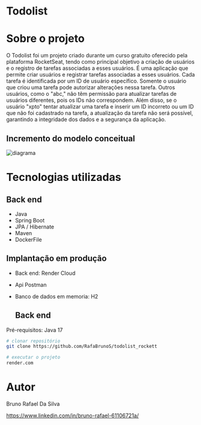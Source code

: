 # Todolist


# Sobre o projeto
O Todolist foi um projeto criado durante um curso gratuito oferecido pela plataforma RocketSeat, 
tendo como principal objetivo a criação de usuários e o registro de tarefas associadas a esses usuários. 
É uma aplicação que permite criar usuários e registrar tarefas associadas a esses usuários. Cada tarefa é identificada por um ID de usuário específico. Somente o usuário que criou uma tarefa pode autorizar alterações nessa tarefa. Outros usuários, como o "abc," não têm permissão para atualizar tarefas de usuários diferentes, pois os IDs não correspondem.
Além disso, se o usuário "xpto" tentar atualizar uma tarefa e inserir um ID incorreto ou um ID que não foi cadastrado na tarefa, a atualização da tarefa não será possível, garantindo a integridade dos dados e a segurança da aplicação.

## Incremento do modelo conceitual
![diagrama](https://github.com/RafaBrunoS/exemplo-readme/assets/108373355/0ec4396d-465b-4e77-a00a-d4e14a628839)

# Tecnologias utilizadas
## Back end
- Java
- Spring Boot
- JPA / Hibernate
- Maven
- DockerFile
  
## Implantação em produção
- Back end: Render Cloud
- Api Postman
- Banco de dados em memoria: H2

  ## Back end
Pré-requisitos: Java 17

```bash
# clonar repositório
git clone https://github.com/RafaBrunoS/todolist_rockett

# executar o projeto
render.com
```

# Autor

Bruno Rafael Da Silva

https://www.linkedin.com/in/bruno-rafael-61106721a/
